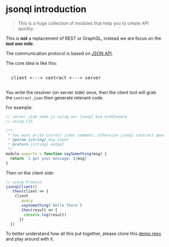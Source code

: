 # jsonql introduction

> This is a huge collection of modules that help you to create API quickly.

This is **not** a replacement of REST or GraphQL, instead we are focus on the **_last one mile_**.

The communication protocol is based on [JSON API](https://jsonapi.org/).

The core idea is like this:

<pre>

  client <---> contract <---> server

</pre>

You write the resolver (on server side) once, then
the client tool will grab the `contract.json` then generate relevant code.

For example:

```js
// server side node.js using our jsonql koa middleware
// using CJS

/**
 * You must write correct jsdoc comment, otherwise jsonql contract generator will throw error
 * @param {string} msg input
 * @return {string} output
 */
module.exports = function saySomething(msg) {
  return `I got your message: ${msg}`
}
```

Then on the client side:

```js
// using Promise
jsonqlClient()
  .then(client => {
    client
      .query
      .saySomething(`Hello there`)
      .then(result => {
        console.log(result)
      })
  })
```

To better understand how all this put together, please clone this [demo repo](https://github.com/joel-chu/jsonql-demo) and play around with it.
